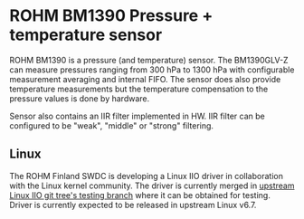 # ROHM BM1390 Pressure + temperature sensor

ROHM BM1390 is a pressure (and temperature) sensor.
The BM1390GLV-Z can measure pressures ranging from 300 hPa to 1300 hPa with
configurable measurement averaging and internal FIFO. The sensor does also
provide temperature measurements but the temperature compensation to the
pressure values is done by hardware.

Sensor also contains an IIR filter implemented in HW. IIR filter can be
configured to be "weak", "middle" or "strong" filtering.

## Linux

The ROHM Finland SWDC is developing a Linux IIO driver in collaboration with the Linux kernel community. The driver is currently merged in [upstream Linux IIO git tree's testing branch](https://git.kernel.org/pub/scm/linux/kernel/git/jic23/iio.git/log/?h=testing) where it can be obtained for testing. Driver is currently expected to be released in upstream Linux v6.7.
